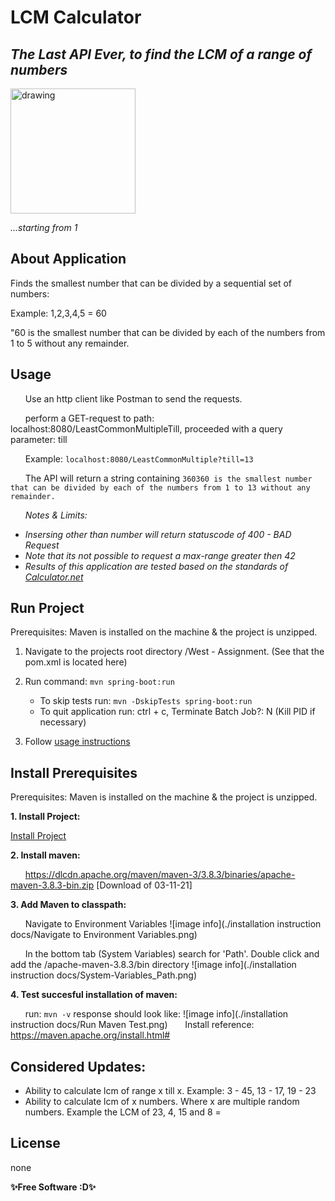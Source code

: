 # LCM Calculator
## _*The Last API Ever, to find the LCM of a range of numbers*_

<img src="https://3.bp.blogspot.com/-oGZMRz-z0Ho/WJAuvFCLv5I/AAAAAAAAEiU/9-o6cIouVoMIE7ISZH8wmMHKue-GsnTbQCLcB/s400/lcm2.PNG" alt="drawing" width="200"/>

_...starting from 1_

## About Application
Finds the smallest number that can be divided by a sequential set of numbers:

Example: 1,2,3,4,5 = 60

"60 is the smallest number that can be divided by each of the numbers from 1 to 5 without any remainder.



## Usage
&nbsp;&nbsp;&nbsp;&nbsp;&nbsp;&nbsp;Use an http client like Postman to send the requests.

&nbsp;&nbsp;&nbsp;&nbsp;&nbsp;&nbsp;perform a GET-request to path: localhost:8080/LeastCommonMultipleTill, proceeded with a query parameter: till

&nbsp;&nbsp;&nbsp;&nbsp;&nbsp;&nbsp;Example: ```localhost:8080/LeastCommonMultiple?till=13```

&nbsp;&nbsp;&nbsp;&nbsp;&nbsp;&nbsp;The API will return a string containing ```360360 is the smallest number that can be divided by each of the numbers from 1 to 13 without any remainder.```

&nbsp;&nbsp;&nbsp;&nbsp;&nbsp;&nbsp;_Notes & Limits:_
 - _Insersing other than number will return statuscode of 400 - BAD Request_
 - _Note that its not possible to request a max-range greater then 42_
 - _Results of this application are tested based on the standards of [Calculator.net](https://www.calculator.net/lcm-calculator.html?numberinputs)_


## Run Project
Prerequisites: Maven is installed on the machine & the project is unzipped.

1. Navigate to the projects root directory /West - Assignment. (See that the pom.xml is located here)

2. Run command: ```mvn spring-boot:run```
	- To skip tests run: ```mvn -DskipTests spring-boot:run```
	- To quit application run: ctrl + c, Terminate Batch Job?: N (Kill PID if necessary)
3. Follow [usage instructions](#usage)


## Install Prerequisites
Prerequisites: Maven is installed on the machine & the project is unzipped.

**1. Install Project:**

[Install Project](https://github.com/1eam/Least_Common_Multiple_Calculator/archive/refs/heads/master.zip)
 
**2. Install maven:**
 	 
&nbsp;&nbsp;&nbsp;&nbsp;&nbsp;&nbsp;https://dlcdn.apache.org/maven/maven-3/3.8.3/binaries/apache-maven-3.8.3-bin.zip [Download of 03-11-21]
 
 
**3. Add Maven to classpath:**
 
&nbsp;&nbsp;&nbsp;&nbsp;&nbsp;&nbsp;Navigate to Environment Variables
![image info](./installation instruction docs/Navigate to Environment Variables.png)
 	
&nbsp;&nbsp;&nbsp;&nbsp;&nbsp;&nbsp;In the bottom tab (System Variables) search for 'Path'.
Double click and add the /apache-maven-3.8.3/bin directory
![image info](./installation instruction docs/System-Variables_Path.png)
 
**4. Test succesful installation of maven:**
 
&nbsp;&nbsp;&nbsp;&nbsp;&nbsp;&nbsp;run: ```mvn -v``` response should look like:
![image info](./installation instruction docs/Run Maven Test.png)
&nbsp;&nbsp;&nbsp;&nbsp;&nbsp;&nbsp;Install reference: https://maven.apache.org/install.html#

## Considered Updates:
- Ability to calculate lcm of range x till x. Example: 3 - 45, 13 - 17, 19 - 23
- Ability to calculate lcm of x numbers. Where x are multiple random numbers. Example the LCM of 23, 4, 15 and 8 = 

## License

none

**✨Free Software :D✨**